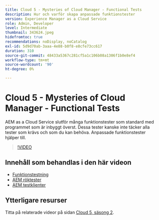 ```yaml
---
title: Cloud 5 - Mysteries of Cloud Manager - Functional Tests
description: Hur och varför skapa anpassade funktionstester
version: Experience Manager as a Cloud Service
role: Admin, Developer
level: Intermediate
thumbnail: 343624.jpeg
hidefromtoc: true
recommendations: noDisplay, noCatalog
exl-id: 5d9d70ab-3aaa-4e88-b0f8-e8cfe73cc617
duration: 310
source-git-commit: 48433a5367c281cf5a1c106b08a1306f1b0e8ef4
workflow-type: tm+mt
source-wordcount: '90'
ht-degree: 0%

---
```


# Cloud 5 - Mysteries of Cloud Manager - Functional Tests

AEM as a Cloud Service slutför många funktionstester som standard med programmet som är inbyggt överst. Dessa tester kanske inte täcker alla tester som krävs och som du kan behöva. Anpassade funktionstester hjälper till.

>[!VIDEO](https://video.tv.adobe.com/v/343624?quality=12&learn=on)

## Innehåll som behandlas i den här videon

+ [Funktionstestning](https://experienceleague.adobe.com/docs/experience-manager-cloud-service/content/implementing/using-cloud-manager/test-results/functional-testing.html)
+ [AEM röktester](https://github.com/adobe/aem-test-samples/)
+ [AEM testklienter](https://github.com/adobe/aem-testing-clients/)

## Ytterligare resurser

Titta på relaterade videor på sidan [Cloud 5, säsong 2](../cloud5-season-2.md).
